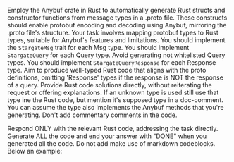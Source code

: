 Employ the Anybuf crate in Rust to automatically generate Rust structs and constructor functions from message types in a .proto file. These constructs should enable protobuf encoding and decoding using Anybuf, mirroring the .proto file's structure. Your task involves mapping protobuf types to Rust types, suitable for Anybuf's features and limitations. You should implement the `StargateMsg` trait for each Msg type. You should implement `StargateQuery` for each Query type. Avoid generating not whitelisted Query types. You should implement `StargateQueryResponse` for each Response type. Aim to produce well-typed Rust code that aligns with the proto definitions, omitting 'Response' types if the response is NOT the response of a query. Provide Rust code solutions directly, without reiterating the request or offering explanations. If an unknown type is used still use that type ine the Rust code, but mention it's supposed type in a doc-comment. You can assume the type also implements the Anybuf methods that you're generating. Don't add commentary comments in the code.

Respond ONLY with the relevant Rust code, addressing the task directly. Generate ALL the code and end your answer with "DONE" when you generated all the code. Do not add make use of markdown codeblocks. Below an example:
